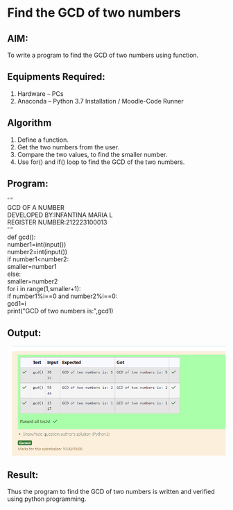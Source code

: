 # Find the GCD of two numbers

## AIM:
To write a program to find the GCD of two numbers using function.

## Equipments Required:
1. Hardware – PCs
2. Anaconda – Python 3.7 Installation / Moodle-Code Runner

## Algorithm
1. Define a function.
2. Get the two numbers from the user.
3. Compare the two values, to find the smaller number.
4. Use for() and if() loop to find the GCD of the two numbers.

## Program:
'''\
GCD OF A NUMBER\
DEVELOPED BY:INFANTINA MARIA L\
REGISTER NUMBER:212223100013\
'''\
def gcd():\
    number1=int(input())\
    number2=int(input())\
    if number1<number2:\
        smaller=number1\
    else:\
        smaller=number2\
    for i in range(1,smaller+1):\
        if number1%i==0 and number2%i==0:\
            gcd1=i\
    print("GCD of two numbers is:",gcd1)

## Output:
![alt text](<Screenshot 2024-04-01 215232.png>)
## Result:
Thus the program to find the GCD of two numbers is written and verified using python programming.
